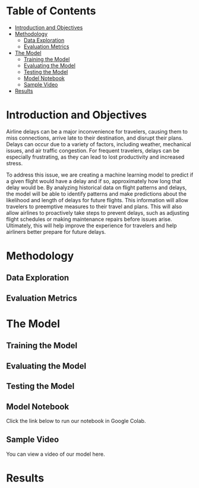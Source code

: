 # Table of Contents
- [Introduction and Objectives](#introduction-and-objectives)
- [Methodology](#methodology)
  - [Data Exploration](#data-exploration)
  - [Evaluation Metrics](#evaluation-metrics)
- [The Model](#the-model)
  - [Training the Model](#testing-the-model)
  - [Evaluating the Model](#evaluating-the-model)
  - [Testing the Model](#testing-the-model)
  - [Model Notebook](#model-notebook)
  - [Sample Video](#sample-video)
- [Results](#results)

# Introduction and Objectives
Airline delays can be a major inconvenience for travelers, causing them to miss connections, arrive late to their destination, and disrupt their plans. Delays can occur due to a variety of factors, including weather, mechanical issues, and air traffic congestion. For frequent travelers, delays can be especially frustrating, as they can lead to lost productivity and increased stress.

To address this issue, we are creating a machine learning model to predict if a given flight would have a delay and if so, approximately how long that delay would be. By analyzing historical data on flight patterns and delays, the model will be able to identify patterns and make predictions about the likelihood and length of delays for future flights. This information will allow travelers to preemptive measures to their travel and plans. This will also allow airlines to proactively take steps to prevent delays, such as adjusting flight schedules or making maintenance repairs before issues arise. Ultimately, this will help improve the experience for travelers and help airliners better prepare for future delays.

# Methodology
## Data Exploration
## Evaluation Metrics
# The Model
## Training the Model
## Evaluating the Model
## Testing the Model
## Model Notebook
Click the link below to run our notebook in Google Colab.
<!-- Add Colab link here. Sample Colab thing from old project-->
<!-- <table align="left">
  <td>
    <a target="_blank" href="https://colab.research.google.com/github/pard187/pard187.github.io/blob/master/Final_Project_Gormley_Giffin_Johnston_Saleh.ipynb"><img src="https://www.tensorflow.org/images/colab_logo_32px.png" />Run in Google Colab</a>
  </td>
</table>
<br> <br> <br>-->
## Sample Video
You can view a video of our model here. <!-- Add in the link for the video.-->
# Results